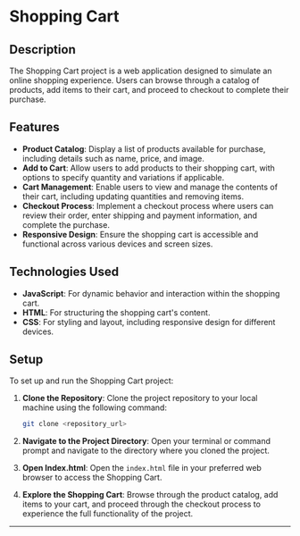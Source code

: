# Shopping Cart

## Description

The Shopping Cart project is a web application designed to simulate an online shopping experience. Users can browse through a catalog of products, add items to their cart, and proceed to checkout to complete their purchase.

## Features

- **Product Catalog**: Display a list of products available for purchase, including details such as name, price, and image.
- **Add to Cart**: Allow users to add products to their shopping cart, with options to specify quantity and variations if applicable.
- **Cart Management**: Enable users to view and manage the contents of their cart, including updating quantities and removing items.
- **Checkout Process**: Implement a checkout process where users can review their order, enter shipping and payment information, and complete the purchase.
- **Responsive Design**: Ensure the shopping cart is accessible and functional across various devices and screen sizes.

## Technologies Used

- **JavaScript**: For dynamic behavior and interaction within the shopping cart.
- **HTML**: For structuring the shopping cart's content.
- **CSS**: For styling and layout, including responsive design for different devices.

## Setup

To set up and run the Shopping Cart project:

1. **Clone the Repository**: Clone the project repository to your local machine using the following command:

   ```bash
   git clone <repository_url>
   ```

2. **Navigate to the Project Directory**: Open your terminal or command prompt and navigate to the directory where you cloned the project.

3. **Open Index.html**: Open the `index.html` file in your preferred web browser to access the Shopping Cart.

4. **Explore the Shopping Cart**: Browse through the product catalog, add items to your cart, and proceed through the checkout process to experience the full functionality of the project.

---